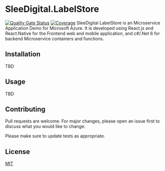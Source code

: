 # SleeDigital.LabelStore
[![Quality Gate Status](https://sonarcloud.io/api/project_badges/measure?project=sowens81_SleeDigital_LabelStore_Libraries&metric=alert_status)](https://sonarcloud.io/summary/new_code?id=sowens81_SleeDigital_LabelStore_Libraries) [![Coverage](https://sonarcloud.io/api/project_badges/measure?project=sowens81_SleeDigital_LabelStore_Libraries&metric=coverage)](https://sonarcloud.io/summary/new_code?id=sowens81_SleeDigital_LabelStore_Libraries)
SleeDigital LabelStore is an Microservice Application Demo for Microsoft Azure. It is developed using React.js and React.Native for the Frontend web and mobile application, and c#/.Net 6 for backend Microservice containers and functions.


## Installation
TBD

## Usage
TBD


## Contributing
Pull requests are welcome. For major changes, please open an issue first to discuss what you would like to change.

Please make sure to update tests as appropriate.

## License
[MIT](https://choosealicense.com/licenses/mit/)